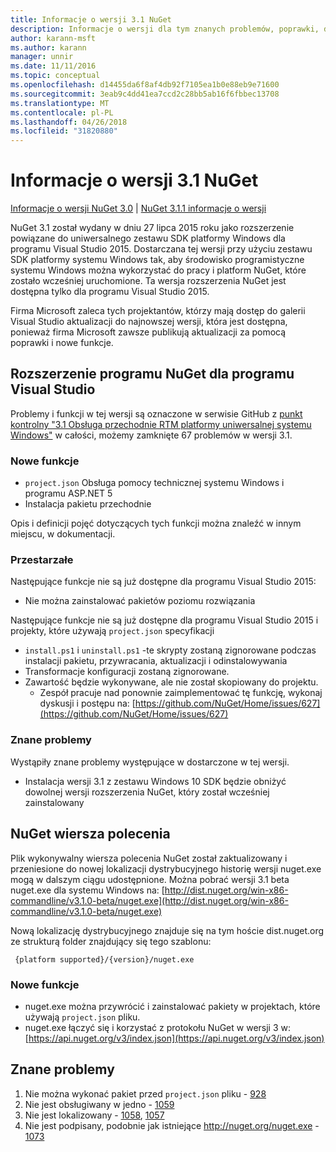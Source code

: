 ```yaml
---
title: Informacje o wersji 3.1 NuGet
description: Informacje o wersji dla tym znanych problemów, poprawki, dodatkowe funkcje i dcr 3.1 NuGet.
author: karann-msft
ms.author: karann
manager: unnir
ms.date: 11/11/2016
ms.topic: conceptual
ms.openlocfilehash: d14455da6f8af4db92f7105ea1b0e88eb9e71600
ms.sourcegitcommit: 3eab9c4dd41ea7ccd2c28bb5ab16f6fbbec13708
ms.translationtype: MT
ms.contentlocale: pl-PL
ms.lasthandoff: 04/26/2018
ms.locfileid: "31820880"
---
```

# <a name="nuget-31-release-notes"></a>Informacje o wersji 3.1 NuGet

[Informacje o wersji NuGet 3.0](../release-notes/nuget-3.0.0.md) | [NuGet 3.1.1 informacje o wersji](../release-notes/nuget-3.1.1.md)

NuGet 3.1 został wydany w dniu 27 lipca 2015 roku jako rozszerzenie powiązane do uniwersalnego zestawu SDK platformy Windows dla programu Visual Studio 2015. Dostarczana tej wersji przy użyciu zestawu SDK platformy systemu Windows tak, aby środowisko programistyczne systemu Windows można wykorzystać do pracy i platform NuGet, które zostało wcześniej uruchomione. Ta wersja rozszerzenia NuGet jest dostępna tylko dla programu Visual Studio 2015.

Firma Microsoft zaleca tych projektantów, którzy mają dostęp do galerii Visual Studio aktualizacji do najnowszej wersji, która jest dostępna, ponieważ firma Microsoft zawsze publikują aktualizacji za pomocą poprawki i nowe funkcje.

## <a name="nuget-visual-studio-extension"></a>Rozszerzenie programu NuGet dla programu Visual Studio

Problemy i funkcji w tej wersji są oznaczone w serwisie GitHub z [punkt kontrolny "3.1 Obsługa przechodnie RTM platformy uniwersalnej systemu Windows"](https://github.com/NuGet/Home/issues?utf8=%E2%9C%93&q=is%3Aclosed+milestone%3A%223.1+RTM+UWP+transitive+support%22+) w całości, możemy zamknięte 67 problemów w wersji 3.1.

### <a name="new-features"></a>Nowe funkcje

* `project.json` Obsługa pomocy technicznej systemu Windows i programu ASP.NET 5
* Instalacja pakietu przechodnie

Opis i definicji pojęć dotyczących tych funkcji można znaleźć w innym miejscu, w dokumentacji.

### <a name="deprecated"></a>Przestarzałe

Następujące funkcje nie są już dostępne dla programu Visual Studio 2015:

* Nie można zainstalować pakietów poziomu rozwiązania

Następujące funkcje nie są już dostępne dla programu Visual Studio 2015 i projekty, które używają `project.json` specyfikacji

* `install.ps1` i `uninstall.ps1` -te skrypty zostaną zignorowane podczas instalacji pakietu, przywracania, aktualizacji i odinstalowywania
* Transformacje konfiguracji zostaną zignorowane.
* Zawartość będzie wykonywane, ale nie został skopiowany do projektu.
    * Zespół pracuje nad ponownie zaimplementować tę funkcję, wykonaj dyskusji i postępu na: [https://github.com/NuGet/Home/issues/627](https://github.com/NuGet/Home/issues/627)


### <a name="known-issues"></a>Znane problemy

Wystąpiły znane problemy występujące w dostarczone w tej wersji.

* Instalacja wersji 3.1 z zestawu Windows 10 SDK będzie obniżyć dowolnej wersji rozszerzenia NuGet, który został wcześniej zainstalowany

## <a name="nuget-command-line"></a>NuGet wiersza polecenia

Plik wykonywalny wiersza polecenia NuGet został zaktualizowany i przeniesione do nowej lokalizacji dystrybucyjnego historię wersji nuget.exe mogą w dalszym ciągu udostępnione.  Można pobrać wersji 3.1 beta nuget.exe dla systemu Windows na: [http://dist.nuget.org/win-x86-commandline/v3.1.0-beta/nuget.exe](http://dist.nuget.org/win-x86-commandline/v3.1.0-beta/nuget.exe)

Nową lokalizację dystrybucyjnego znajduje się na tym hoście dist.nuget.org ze strukturą folder znajdujący się tego szablonu:

     {platform supported}/{version}/nuget.exe

### <a name="new-features"></a>Nowe funkcje

* nuget.exe można przywrócić i zainstalować pakiety w projektach, które używają `project.json` pliku.
* nuget.exe łączyć się i korzystać z protokołu NuGet w wersji 3 w: [https://api.nuget.org/v3/index.json](https://api.nuget.org/v3/index.json)

## <a name="known-issues"></a>Znane problemy ##

1.    Nie można wykonać pakiet przed `project.json` pliku - [928](https://github.com/NuGet/Home/issues/928)
2.    Nie jest obsługiwany w jedno - [1059](https://github.com/NuGet/Home/issues/1059)
3.    Nie jest lokalizowany - [1058](https://github.com/NuGet/Home/issues/1058), [1057](https://github.com/NuGet/Home/issues/1057)
4.    Nie jest podpisany, podobnie jak istniejące http://nuget.org/nuget.exe - [1073](https://github.com/NuGet/Home/issues/1073)
